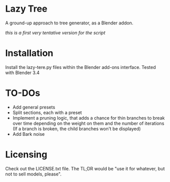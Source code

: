 # Lazy Tree

A ground-up approach to tree generator, as a Blender addon.

_this is a first very tentative version for the script_

# Installation
Install the lazy-tere.py files within the Blender add-ons interface. Tested with Blender 3.4

# TO-DOs
* Add general presets
* Split sections, each with a preset
* Implement a pruning logic, that adds a chance for thin branches to break over time depending on the weight on them and the number of iterations (If a branch is broken, the child branches won't be displayed)
* Add Bark noise


# Licensing
Check out the LICENSE.txt file. The TL;DR would be "use it for whatever, but not to sell models, please".